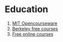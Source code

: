 # Education

1. [MIT Opencourseware](https://ocw.mit.edu/index.htm)
1. [Berkeley free courses](https://www.edx.org/school/uc-berkeleyx)
1. [Free online courses](https://www.edx.org/)
